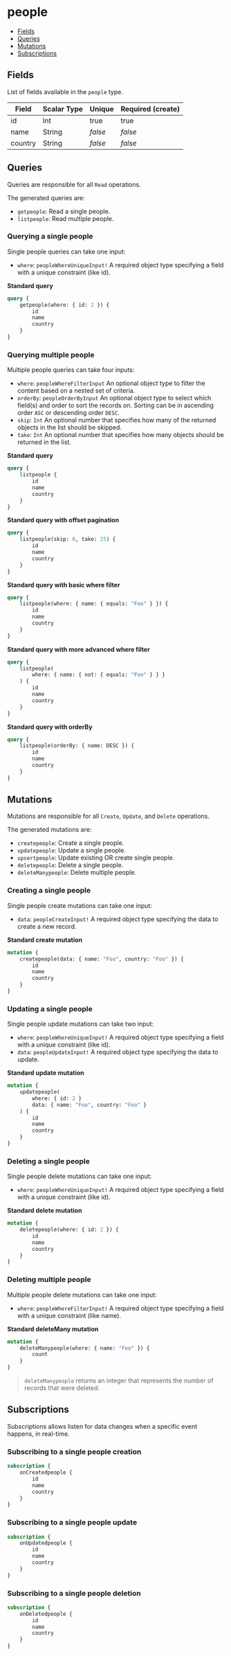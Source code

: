 # people

-   [Fields](#fields)
-   [Queries](#queries)
-   [Mutations](#mutations)
-   [Subscriptions](#subscriptions)

## Fields

List of fields available in the `people` type.

| Field   | Scalar Type | Unique  | Required (create) |
| ------- | ----------- | ------- | ----------------- |
| id      | Int         | true    | true              |
| name    | String      | _false_ | _false_           |
| country | String      | _false_ | _false_           |

## Queries

Queries are responsible for all `Read` operations.

The generated queries are:

-   `getpeople`: Read a single people.
-   `listpeople`: Read multiple people.

### Querying a single people

Single people queries can take one input:

-   `where`: `peopleWhereUniqueInput!` A required object type specifying a field with a unique constraint (like id).

**Standard query**

```graphql
query {
    getpeople(where: { id: 2 }) {
        id
        name
        country
    }
}
```

### Querying multiple people

Multiple people queries can take four inputs:

-   `where`: `peopleWhereFilterInput` An optional object type to filter the content based on a nested set of criteria.
-   `orderBy`: `peopleOrderByInput` An optional object type to select which field(s) and order to sort the records on. Sorting can be in ascending order `ASC` or descending order `DESC`.
-   `skip`: `Int` An optional number that specifies how many of the returned objects in the list should be skipped.
-   `take`: `Int` An optional number that specifies how many objects should be returned in the list.

**Standard query**

```graphql
query {
    listpeople {
        id
        name
        country
    }
}
```

**Standard query with offset pagination**

```graphql
query {
    listpeople(skip: 0, take: 25) {
        id
        name
        country
    }
}
```

**Standard query with basic where filter**

```graphql
query {
    listpeople(where: { name: { equals: "Foo" } }) {
        id
        name
        country
    }
}
```

**Standard query with more advanced where filter**

```graphql
query {
    listpeople(
        where: { name: { not: { equals: "Foo" } } }
    ) {
        id
        name
        country
    }
}
```

**Standard query with orderBy**

```graphql
query {
    listpeople(orderBy: { name: DESC }) {
        id
        name
        country
    }
}
```

## Mutations

Mutations are responsible for all `Create`, `Update`, and `Delete` operations.

The generated mutations are:

-   `createpeople`: Create a single people.
-   `updatepeople`: Update a single people.
-   `upsertpeople`: Update existing OR create single people.
-   `deletepeople`: Delete a single people.
-   `deleteManypeople`: Delete multiple people.

### Creating a single people

Single people create mutations can take one input:

-   `data`: `peopleCreateInput!` A required object type specifying the data to create a new record.

**Standard create mutation**

```graphql
mutation {
    createpeople(data: { name: "Foo", country: "Foo" }) {
        id
        name
        country
    }
}
```

### Updating a single people

Single people update mutations can take two input:

-   `where`: `peopleWhereUniqueInput!` A required object type specifying a field with a unique constraint (like id).
-   `data`: `peopleUpdateInput!` A required object type specifying the data to update.

**Standard update mutation**

```graphql
mutation {
    updatepeople(
        where: { id: 2 }
        data: { name: "Foo", country: "Foo" }
    ) {
        id
        name
        country
    }
}
```

### Deleting a single people

Single people delete mutations can take one input:

-   `where`: `peopleWhereUniqueInput!` A required object type specifying a field with a unique constraint (like id).

**Standard delete mutation**

```graphql
mutation {
    deletepeople(where: { id: 2 }) {
        id
        name
        country
    }
}
```

### Deleting multiple people

Multiple people delete mutations can take one input:

-   `where`: `peopleWhereFilterInput!` A required object type specifying a field with a unique constraint (like name).

**Standard deleteMany mutation**

```graphql
mutation {
    deleteManypeople(where: { name: "Foo" }) {
        count
    }
}
```

> `deleteManypeople` returns an integer that represents the number of records that were deleted.

## Subscriptions

Subscriptions allows listen for data changes when a specific event happens, in real-time.

### Subscribing to a single people creation

```graphql
subscription {
    onCreatedpeople {
        id
        name
        country
    }
}
```

### Subscribing to a single people update

```graphql
subscription {
    onUpdatedpeople {
        id
        name
        country
    }
}
```

### Subscribing to a single people deletion

```graphql
subscription {
    onDeletedpeople {
        id
        name
        country
    }
}
```

